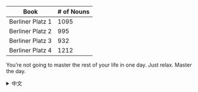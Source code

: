 | Book | # of Nouns |
| ------------ | ------------ | 
| Berliner Platz 1 | 1095 | 
| Berliner Platz 2 | 995 | 
| Berliner Platz 3 | 932 | 
| Berliner Platz 4 | 1212 |

You’re not going to master the rest of your life in one day. Just relax. Master the day.

<details>
<summary>中文</summary>
<b>路漫漫其修远兮</b>，向完成本目录的你致敬！
</details>
